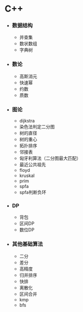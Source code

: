 # C++ 

- ### 数据结构
    - 并查集
    - 数状数组
    - 字典树
- ### 数论
    - 高斯消元
    - 快速幂
    - 约数
    - 质数
- ### 图论
    - dijkstra
    - 染色法判定二分图
    - 树的直径
    - 树的重心
    - 拓扑排序
    - 邻接表
    - 匈牙利算法（二分图最大匹配）
    - 最近公共祖先
    - floyd
    - kruskal
    - prim
    - spfa
    - spfa判断负环
- ### DP
    - 背包
    - 区间DP
    - 数位DP
- ### 其他基础算法
    - 二分
    - 差分
    - 高精度
    - 归并排序
    - 快排
    - 离散化
    - 区间合并
    - kmp
    - bfs

